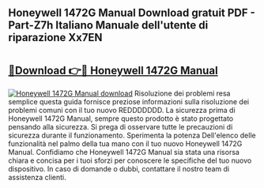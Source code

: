 ## Honeywell 1472G Manual Download gratuit PDF - Part-Z7h Italiano Manuale dell'utente di riparazione Xx7EN

# <h2><a href="http://dfftcy.blite.top/?on=Honeywell+1472G+Manual">🔗Download 👉🔴 Honeywell 1472G Manual</a></h2>

[![Honeywell 1472G Manual download](https://i.imgur.com/lujVjoI.png)](http://dfftcy.blite.top/?on=Honeywell+1472G+Manual)
Risoluzione dei problemi resa semplice questa guida fornisce preziose informazioni sulla risoluzione dei problemi comuni con il tuo nuovo REDDDDDDD. La sicurezza prima di Honeywell 1472G Manual, sempre questo prodotto è stato progettato pensando alla sicurezza. Si prega di osservare tutte le precauzioni di sicurezza durante il funzionamento. Sperimenta la potenza Dell'elenco delle funzionalità nel palmo della tua mano con il tuo nuovo Honeywell 1472G Manual. Confidiamo che Honeywell 1472G Manual sia stata una risorsa chiara e concisa per i tuoi sforzi per conoscere le specifiche del tuo nuovo dispositivo. In caso di domande o dubbi, contattare il nostro team di assistenza clienti.
